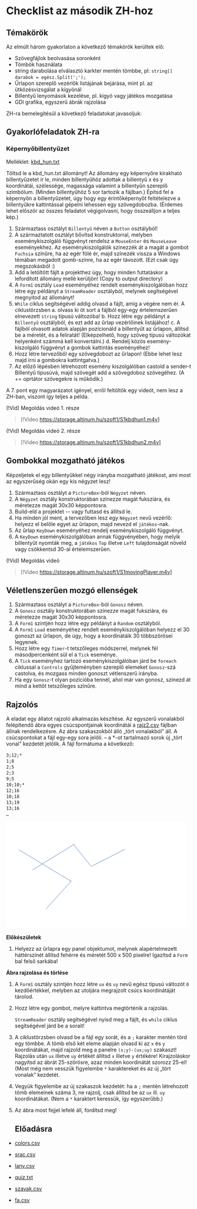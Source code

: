 # Checklist az második ZH-hoz

## Témakörök

Az elmúlt három gyakorlaton a következő témakörök kerültek elő:
- Szövegfájlok beolvasása soronként
- Tömbök használata
- string darabolása elválasztó karkter mentén tömbbe, pl: `string[] darabok = egész.Split(';');`
- Űrlapon szereplő vezérlők listájának bejárása, mint pl. az ütközésvizsgálat a kígyónál
- Billentyű lenyomások kezelése, pl. kígyó vagy játékos mozgatása
- GDI grafika, egyszerű ábrák rajzolása

ZH-ra bemelegítésül a következő feladatokat javasoljuk:

## Gyakorlófeladatok ZH-ra

### Képernyőbillentyűzet

Melléklet: [kbd_hun.txt](kbd_hun.txt)

Töltsd le a kbd_hun.txt állományt! Az állomány egy képernyőre kirakható billentyűzetet ír le, minden billentyűhöz adottak a billentyű x és y koordinátái, szélessége, magassága valamint a billentyűn szereplő szimbólum. (Minden billentyűhöz 5 sor tartozik a fájlban.) Építsd fel a képernyőn a billentyűzetet, úgy hogy egy érintőképernyőt feltételezve a billentyűkre kattintással gépelni lehessen egy szövegdobozba. (Érdemes lehet először az összes feladatot végigolvasni, hogy összeálljon a teljes kép.)

1.	Származtass osztályt `Billentyű` néven a `Button` osztályból!
2.	A származtatott osztályt bővítsd konstruktorral, melyben eseménykiszolgáló függvényt rendelsz a `MouseEnter` és `MouseLeave` eseményekhez. Az eseménykiszolgálók színezzék át a magát a gombot `Fuchsia` színűre, ha az egér fölé ér, majd színezék vissza a Windows témában megadott gomb-színre, ha az egér távozott. (Ezt csak úgy megszokásból :)
3.	Add a letöltött fájlt a projekthez úgy, hogy minden futtatáskor a lefordított állomány mellé kerüljön! (Copy to output directory)
4.	A `Form1` osztály `Load`  eseményéhez rendelt eseménykiszolgálóban hozz létre egy példányt a `StreamReader` osztályból, melynek segítségével megnyitod az állományt!
5.	`While` ciklus segítségével addig olvasd a fájlt, amíg a végére nem ér. A ciklustörzsben 
	a.	olvass ki öt sort a fájlból egy-egy értelemszerűen elnevezett `string` típusú változóba!
	b.	Hozz létre egy példányt a `Billentyű` osztályból, és ezt add az űrlap vezérlőinek listájához!
	c.	A fájlból olvasott adatok alapján pozícionáld a billentyűt az űrlapon, állítsd be a méretét, és a feliratát! (Elképzelhető, hogy szöveg típusú változókat helyenként számmá kell konvertálni.)
	d.	Rendelj közös esemény-kiszolgáló függvényt a gombok kattintás eseményéhez!
6.	Hozz létre tervezőből egy szövegdobozt az űrlapon! (Ebbe lehet lesz majd írni a gombokra kattintgatva.)
7.	Az előző lépésben létrehozott esemény kiszolgálóban castold a sender-t Billentyű típusúvá, majd szövegét add a szövegdoboz szövegéhez. (A += oprtátor szövegekre is működik.)

A 7. pont egy magyarázatot igényel, erről feltöltök egy videót, nem lesz a ZH-ban, viszont így teljes a példa.

(!Vid) Megoldás videó 1. része
> [!Video https://storage.altinum.hu/szoft1/S1kbdhun1.m4v]

(!Vid) Megoldás videó 2. része
> [!Video https://storage.altinum.hu/szoft1/S1kbdhun2.m4v]

## Gombokkal mozgatható játékos

Képzeljetek el egy billentyűkkel négy irányba mozgatható játékost, ami most az egyszerűség okán egy kis négyzet lesz!

1. Származtass osztályt a `PictureBox`-ból `Négyzet` néven. 
2. A `Négyzet` osztály konstruktorában színezze magát fuksziára, és méretezze magát 30x30 képpontosra.
3. Build-eld a projektet -- vagy futtasd és állítsd le.
4. Ha minden jól ment, a tervezőben lesz egy `Négyzet` nevű vezérlő: helyezz el belőle egyet az űrlapon, majd nevezd el `játékos`-nak.
5. Az űrlap `KeyDown` eseményéhez rendelj eseménykiszolgáló függvényt. 
6. A `KeyDown` eseménykiszolgálóban annak függvényében, hogy melyik billentyűt nyomták meg, a `játékos` `Top` illetve `Left` tulajdonságát növeld vagy csökkentsd 30-al értelemszerűen. 

(!Vid) Megoldás videó
> [!Video https://storage.altinum.hu/szoft1/S1movingPlayer.m4v]

## Véletlenszerűen mozgó ellenségek

1. Származtass osztályt a `PictureBox`-ból `Gonosz` néven. 
2. A ` Gonosz ` osztály konstruktorában színezze magát fuksziára, és méretezze magát 30x30 képpontosra.
3. A `Form1` szintjén hozz létre egy példányt a `Random` osztályból.
4. A `Form1` `Load` eseményéhez rendelt eseménykiszolgálóban helyezz el 30 gonoszt az űrlapon, de úgy, hogy a koordinátáik 30 többszörösei legyenek. 
5. Hozz létre egy `Timer`-t tetszőleges módszerrel, melynek fél másodpercenként sül el a `Tick` eseménye. 
6. A `Tick` eseményhez tartozó eseménykiszolgálóban járd be `foreach` ciklussal a `Controls` gyűjteményben szereplő elemeket `Gonosz`-szá castolva, és mozgass minden gonoszt vétlenszerű irányba. 
7. Ha egy `Gonosz`-t olyan pozícióba tennél, ahol már van gonosz, színezd át mind a kettőt tetszőleges színűre.



## Rajzolós

A eladat egy állatot rajzoló alkalmazás készítése. Az egyszerű vonalakból felépítendő ábra egyes csúcspontjainak koordinátái a [rajz2.csv](http://web.uni-corvinus.hu/~lmohacs/szoft/ZH/rajz2.csv) fájlban állnak rendelkezésre. Az ábra szakaszokból álló „tört vonalakból” áll. A csúcspontokat a fájl egy-egy sora jelöli. – a *-ot tartalmazó sorok új „tört vonal” kezdetét jelölik. A fájl formátuma a következő:

```
3;12;*
1;8
2;5
2;3
9;5
10;10;*
12;16
10;18
13;19
13;16
…
```

![img](clip_image001.png)

**Előkészületek**

1. Helyezz az űrlapra egy panel objektumot, melynek alapértelmezett háttérszínét állítsd fehérre és méretét 500 x 500 pixelre! Igazítsd a `Form` bal felső sarkába!

**Ábra rajzolása és törlése**

1. A `Form1` osztály szintjén hozz létre `ux` és `uy` nevű egész típusú változót `0` kezdőértékkel, melyben az utoljára megrajzolt csúcs koordinátáját tárolod. 

2. Hozz létre egy gombot, melyre kattintva megtörténik a rajzolás. 

   `StreamReader` osztály segítségével nyisd meg a fájlt, és `while` ciklus segítségével járd be a sorait!

3. A ciklustörzsben olvasd be a fájl egy sorát, és a `;` karakter mentén törd egy tömbbe. A tömb első két eleme alapján olvasd ki az `x` és `y` koordinátákat, majd rajzold meg a panelre `(x;y)-(ux;uy)` szakaszt! Rajzolás után `ux` illetve `uy` értékét állítsd `x` illetve `y` értékére! Kirajzoláskor nagyítsd az ábrát 25-szörösre, azaz minden koordinátát szorozz 25-el! (Most még nem vesszük figyelembe `*` karaktereket és az új „tört vonalak” kezdetét.

4. Vegyük figyelembe az új szakaszok kezdetét: ha a `;` mentén létrehozott tömb elemeinek száma 3, ne rajzolj, csak állítsd be az `ux` ill.  `uy` koordinátákat. (Nem a `*` karaktert keressük, így egyszerűbb.)

5. Az ábra most fejjel lefelé áll, fordítsd meg!

   

   ## **Előadásra**



- [colors.csv](colors.csv) 

- [srac.csv](srac.csv) 

- [lany.csv](lany.csv) 

- [quiz.txt](quiz.txt)

- [szavak.csv](szavak.csv)  

- [fa.csv](fa.csv) 
